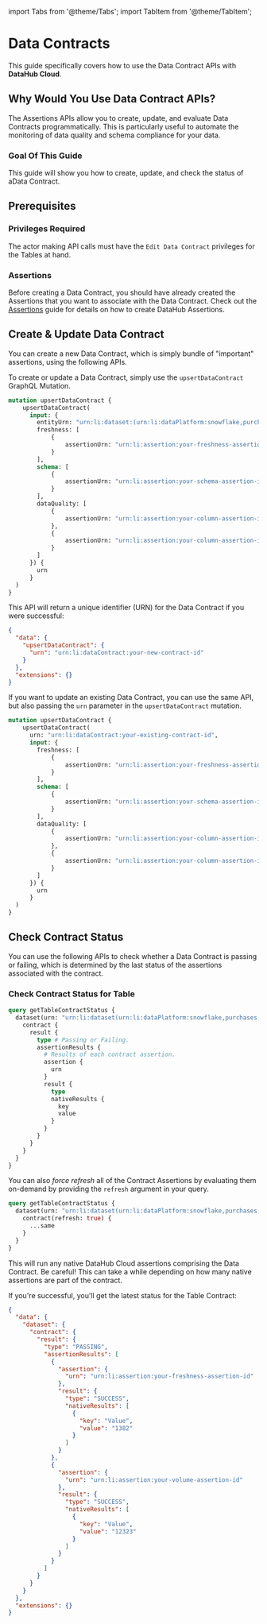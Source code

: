 import Tabs from '@theme/Tabs';
import TabItem from '@theme/TabItem';

# Data Contracts

<FeatureAvailability saasOnly />

This guide specifically covers how to use the Data Contract APIs with **DataHub Cloud**.

## Why Would You Use Data Contract APIs?

The Assertions APIs allow you to create, update, and evaluate Data Contracts programmatically. This is particularly
useful to automate the monitoring of data quality and schema compliance for your data.

### Goal Of This Guide

This guide will show you how to create, update, and check the status of aData Contract.

## Prerequisites

### Privileges Required

The actor making API calls must have the `Edit Data Contract` privileges for the Tables at hand.

### Assertions

Before creating a Data Contract, you should have already created the Assertions that you want to associate with the Data Contract.
Check out the [Assertions](/docs/api/tutorials/assertions.md) guide for details on how to create DataHub Assertions.

## Create & Update Data Contract

You can create a new Data Contract, which is simply bundle of "important" assertions, using the following APIs.

<Tabs>
<TabItem value="graphql" label="GraphQL" default>

To create or update a Data Contract, simply use the `upsertDataContract` GraphQL Mutation.

```graphql
mutation upsertDataContract {
    upsertDataContract(
      input: {
        entityUrn: "urn:li:dataset:(urn:li:dataPlatform:snowflake,purchases,PROD)", # Table to Create Contract for
        freshness: [
            {
                assertionUrn: "urn:li:assertion:your-freshness-assertion-id",
            }
        ],
        schema: [
            {
                assertionUrn: "urn:li:assertion:your-schema-assertion-id",
            }
        ],
        dataQuality: [
            {
                assertionUrn: "urn:li:assertion:your-column-assertion-id-1",
            },
            {
                assertionUrn: "urn:li:assertion:your-column-assertion-id-2",
            }
        ]
      }) {
        urn
      }
  )
}
```

This API will return a unique identifier (URN) for the Data Contract if you were successful:

```json
{
  "data": {
    "upsertDataContract": {
      "urn": "urn:li:dataContract:your-new-contract-id"
    }
  },
  "extensions": {}
}
```

If you want to update an existing Data Contract, you can use the same API, but also passing the `urn` parameter in the
`upsertDataContract` mutation.

```graphql
mutation upsertDataContract {
    upsertDataContract(
      urn: "urn:li:dataContract:your-existing-contract-id",
      input: {
        freshness: [
            {
                assertionUrn: "urn:li:assertion:your-freshness-assertion-id",
            }
        ],
        schema: [
            {
                assertionUrn: "urn:li:assertion:your-schema-assertion-id",
            }
        ],
        dataQuality: [
            {
                assertionUrn: "urn:li:assertion:your-column-assertion-id-1",
            },
            {
                assertionUrn: "urn:li:assertion:your-column-assertion-id-2",
            }
        ]
      }) {
        urn
      }
  )
}
```

</TabItem>
</Tabs>

## Check Contract Status

You can use the following APIs to check whether a Data Contract is passing or failing, which is determined
by the last status of the assertions associated with the contract.

<Tabs>

<TabItem value="graphql" label="GraphQL" default>

### Check Contract Status for Table

```graphql
query getTableContractStatus {
  dataset(urn: "urn:li:dataset(urn:li:dataPlatform:snowflake,purchases,PROD") {
    contract {
      result {
        type # Passing or Failing.
        assertionResults {
          # Results of each contract assertion.
          assertion {
            urn
          }
          result {
            type
            nativeResults {
              key
              value
            }
          }
        }
      }
    }
  }
}
```

You can also _force refresh_ all of the Contract Assertions by evaluating them on-demand by providing the `refresh` argument
in your query.

```graphql
query getTableContractStatus {
  dataset(urn: "urn:li:dataset(urn:li:dataPlatform:snowflake,purchases,PROD") {
    contract(refresh: true) {
      ...same
    }
  }
}
```

This will run any native DataHub Cloud assertions comprising the Data Contract. Be careful! This can take a while depending on how many native assertions are part of the contract.

If you're successful, you'll get the latest status for the Table Contract:

```json
{
  "data": {
    "dataset": {
      "contract": {
        "result": {
          "type": "PASSING",
          "assertionResults": [
            {
              "assertion": {
                "urn": "urn:li:assertion:your-freshness-assertion-id"
              },
              "result": {
                "type": "SUCCESS",
                "nativeResults": [
                  {
                    "key": "Value",
                    "value": "1382"
                  }
                ]
              }
            },
            {
              "assertion": {
                "urn": "urn:li:assertion:your-volume-assertion-id"
              },
              "result": {
                "type": "SUCCESS",
                "nativeResults": [
                  {
                    "key": "Value",
                    "value": "12323"
                  }
                ]
              }
            }
          ]
        }
      }
    }
  },
  "extensions": {}
}
```

</TabItem>

</Tabs>
